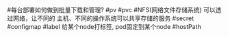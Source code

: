 #每台部署如何做到批量下载和管理?
#pv
#pvc
#NFS(网络文件存储系统)
可以透过网络，让不同的 主机、不同的操作系统可以共享存储的服务
#secret
#configmap
#label
给某个node打标签,
pod固定到某个node
#hostPath

